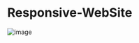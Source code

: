 # Responsive-WebSite
![image](https://user-images.githubusercontent.com/91833880/189296056-5ccbcd4d-0679-49f9-9832-310ed2c3795b.png)

